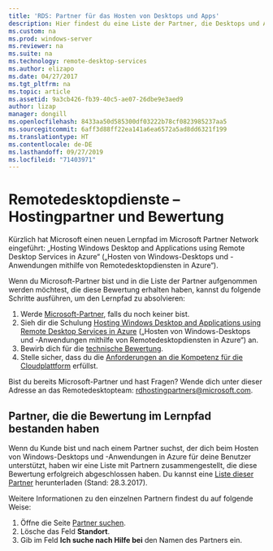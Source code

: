 ```yaml
---
title: 'RDS: Partner für das Hosten von Desktops und Apps'
description: Hier findest du eine Liste der Partner, die Desktops und Apps über RDS hosten können.
ms.custom: na
ms.prod: windows-server
ms.reviewer: na
ms.suite: na
ms.technology: remote-desktop-services
ms.author: elizapo
ms.date: 04/27/2017
ms.tgt_pltfrm: na
ms.topic: article
ms.assetid: 9a3cb426-fb39-40c5-ae07-26dbe9e3aed9
author: lizap
manager: dongill
ms.openlocfilehash: 8433aa50d585300df03222b78cf0823985237aa5
ms.sourcegitcommit: 6aff3d88ff22ea141a6ea6572a5ad8dd6321f199
ms.translationtype: HT
ms.contentlocale: de-DE
ms.lasthandoff: 09/27/2019
ms.locfileid: "71403971"
---
```

# <a name="remote-desktop-services-hosting-partners-and-assessment"></a>Remotedesktopdienste – Hostingpartner und Bewertung

Kürzlich hat Microsoft einen neuen Lernpfad im Microsoft Partner Network eingeführt: „Hosting Windows Desktop and Applications using Remote Desktop Services in Azure“ („Hosten von Windows-Desktops und -Anwendungen mithilfe von Remotedesktopdiensten in Azure“).

Wenn du Microsoft-Partner bist und in die Liste der Partner aufgenommen werden möchtest, die diese Bewertung erhalten haben, kannst du folgende Schritte ausführen, um den Lernpfad zu absolvieren:

1. Werde [Microsoft-Partner](https://partner.microsoft.com/), falls du noch keiner bist.
2. Sieh dir die Schulung [Hosting Windows Desktop and Applications using Remote Desktop Services in Azure](https://mspartnerlp.partner.microsoft.com/LearningPath/LearningPath/DLPaths?trackId=2915&rowId=3603) („Hosten von Windows-Desktops und -Anwendungen mithilfe von Remotedesktopdiensten in Azure“) an.
3. Bewirb dich für die [technische Bewertung](https://mspartnerlp.partner.microsoft.com/LearningPath/LearningPath/DLPaths?trackId=1660&rowId=2220&trackPathId=9871).
4. Stelle sicher, dass du die [Anforderungen an die Kompetenz für die Cloudplattform](https://partner.microsoft.com/en-us/membership/cloud-platform-competency) erfüllst.

Bist du bereits Microsoft-Partner und hast Fragen? Wende dich unter dieser Adresse an das Remotedesktopteam: <rdhostingpartners@microsoft.com>.  


## <a name="partners-who-have-passed-the-learning-path-assessment"></a>Partner, die die Bewertung im Lernpfad bestanden haben 

Wenn du Kunde bist und nach einem Partner suchst, der dich beim Hosten von Windows-Desktops und -Anwendungen in Azure für deine Benutzer unterstützt, haben wir eine Liste mit Partnern zusammengestellt, die diese Bewertung erfolgreich abgeschlossen haben. Du kannst eine [Liste dieser Partner](https://github.com/MicrosoftDocs/windowsserverdocs/blob/master/WindowsServerDocs/remote/remote-desktop-services/RDS-Hosting-Partners.pdf) herunterladen (Stand: 28.3.2017).

Weitere Informationen zu den einzelnen Partnern findest du auf folgende Weise:

1. Öffne die Seite [Partner suchen](https://partnercenter.microsoft.com/pcv/search).
2. Lösche das Feld **Standort**.
3. Gib im Feld **Ich suche nach Hilfe bei** den Namen des Partners ein.
